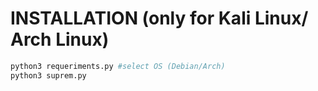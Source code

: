    # INSTALLATION (only for Kali Linux/ Arch Linux)

```bash
python3 requeriments.py #select OS (Debian/Arch)
python3 suprem.py
```
